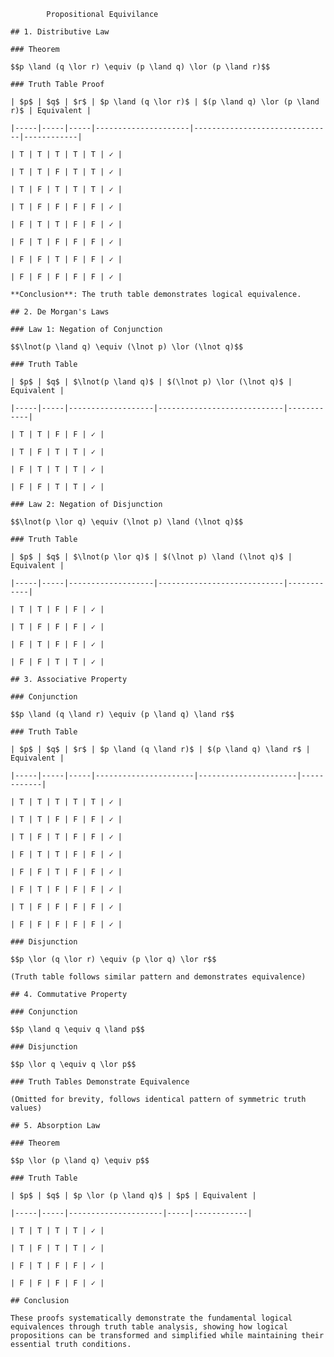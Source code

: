 			Propositional Equivilance

	## 1. Distributive Law

	### Theorem

	$$p \land (q \lor r) \equiv (p \land q) \lor (p \land r)$$

	### Truth Table Proof

	| $p$ | $q$ | $r$ | $p \land (q \lor r)$ | $(p \land q) \lor (p \land r)$ | Equivalent |

	|-----|-----|-----|---------------------|-------------------------------|------------|

	| T | T | T | T | T | ✓ |

	| T | T | F | T | T | ✓ |

	| T | F | T | T | T | ✓ |

	| T | F | F | F | F | ✓ |

	| F | T | T | F | F | ✓ |

	| F | T | F | F | F | ✓ |

	| F | F | T | F | F | ✓ |

	| F | F | F | F | F | ✓ |

	**Conclusion**: The truth table demonstrates logical equivalence.

	## 2. De Morgan's Laws

	### Law 1: Negation of Conjunction

	$$\lnot(p \land q) \equiv (\lnot p) \lor (\lnot q)$$

	### Truth Table

	| $p$ | $q$ | $\lnot(p \land q)$ | $(\lnot p) \lor (\lnot q)$ | Equivalent |

	|-----|-----|-------------------|----------------------------|------------|

	| T | T | F | F | ✓ |

	| T | F | T | T | ✓ |

	| F | T | T | T | ✓ |

	| F | F | T | T | ✓ |

	### Law 2: Negation of Disjunction

	$$\lnot(p \lor q) \equiv (\lnot p) \land (\lnot q)$$

	### Truth Table

	| $p$ | $q$ | $\lnot(p \lor q)$ | $(\lnot p) \land (\lnot q)$ | Equivalent |

	|-----|-----|-------------------|----------------------------|------------|

	| T | T | F | F | ✓ |

	| T | F | F | F | ✓ |

	| F | T | F | F | ✓ |

	| F | F | T | T | ✓ |

	## 3. Associative Property

	### Conjunction

	$$p \land (q \land r) \equiv (p \land q) \land r$$

	### Truth Table

	| $p$ | $q$ | $r$ | $p \land (q \land r)$ | $(p \land q) \land r$ | Equivalent |

	|-----|-----|-----|----------------------|----------------------|------------|

	| T | T | T | T | T | ✓ |

	| T | T | F | F | F | ✓ |

	| T | F | T | F | F | ✓ |

	| F | T | T | F | F | ✓ |

	| F | F | T | F | F | ✓ |

	| F | T | F | F | F | ✓ |

	| T | F | F | F | F | ✓ |

	| F | F | F | F | F | ✓ |

	### Disjunction

	$$p \lor (q \lor r) \equiv (p \lor q) \lor r$$

	(Truth table follows similar pattern and demonstrates equivalence)

	## 4. Commutative Property

	### Conjunction

	$$p \land q \equiv q \land p$$

	### Disjunction

	$$p \lor q \equiv q \lor p$$

	### Truth Tables Demonstrate Equivalence

	(Omitted for brevity, follows identical pattern of symmetric truth values)

	## 5. Absorption Law

	### Theorem

	$$p \lor (p \land q) \equiv p$$

	### Truth Table

	| $p$ | $q$ | $p \lor (p \land q)$ | $p$ | Equivalent |

	|-----|-----|---------------------|-----|------------|

	| T | T | T | T | ✓ |

	| T | F | T | T | ✓ |

	| F | T | F | F | ✓ |

	| F | F | F | F | ✓ |

	## Conclusion

	These proofs systematically demonstrate the fundamental logical equivalences through truth table analysis, showing how logical propositions can be transformed and simplified while maintaining their essential truth conditions.
